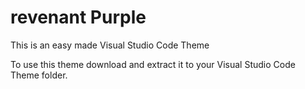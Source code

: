 # revenant Purple
 This is an easy made Visual Studio Code Theme

 To use this theme download and extract it to your Visual Studio Code Theme folder.
